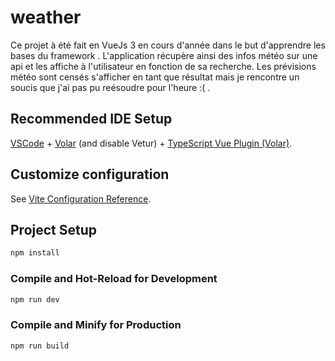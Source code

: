 # weather

Ce projet à été fait en VueJs 3 en cours d'année dans le but d'apprendre les bases du framework . L'application récupère ainsi des infos météo sur une api et les affiche à l'utilisateur en fonction de sa recherche. Les prévisions météo sont censés s'afficher en tant que résultat mais je rencontre un soucis que j'ai pas pu reésoudre pour l'heure :( .

## Recommended IDE Setup

[VSCode](https://code.visualstudio.com/) + [Volar](https://marketplace.visualstudio.com/items?itemName=Vue.volar) (and disable Vetur) + [TypeScript Vue Plugin (Volar)](https://marketplace.visualstudio.com/items?itemName=Vue.vscode-typescript-vue-plugin).

## Customize configuration

See [Vite Configuration Reference](https://vitejs.dev/config/).

## Project Setup

```sh
npm install
```

### Compile and Hot-Reload for Development

```sh
npm run dev
```

### Compile and Minify for Production

```sh
npm run build
```
